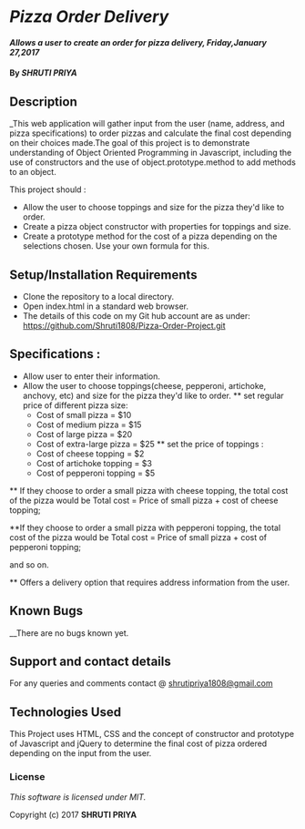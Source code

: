 # _Pizza Order Delivery_

#### _Allows a user to create an order for pizza delivery, Friday,January 27,2017_

#### By _SHRUTI PRIYA_

## Description

_This web application will gather input from the user (name, address, and pizza specifications) to order pizzas and calculate the final cost depending on their choices made.The goal of this project is to demonstrate understanding of Object Oriented Programming in Javascript, including the use of constructors and the use of object.prototype.method to add methods to an object.

This project should :
* Allow the user to choose toppings and size for the pizza they'd like to order.
* Create a pizza object constructor with properties for toppings and size.
* Create a prototype method for the cost of a pizza depending on the selections chosen. Use your own formula for this.

## Setup/Installation Requirements

* Clone the repository to a local directory.
* Open index.html in a standard web browser.
* The details of this code on my Git hub account are as under: https://github.com/Shruti1808/Pizza-Order-Project.git

## Specifications :
 * Allow user to enter their information.
 * Allow the user to choose toppings(cheese, pepperoni, artichoke, anchovy, etc) and size for the pizza they'd like to order.
  ** set regular price of different pizza size:
    * Cost of small pizza = $10
    * Cost of medium pizza = $15
    * Cost of large pizza = $20
    * Cost of extra-large pizza = $25
  ** set the price of toppings :
    * Cost of cheese topping = $2
    * Cost of artichoke topping = $3   
    * Cost of pepperoni topping = $5

  ** If they choose to order a small pizza with cheese topping, the total cost of the pizza would be
  Total cost = Price of small pizza + cost of cheese topping;

 **If they choose to order a small pizza with pepperoni topping, the total cost of the pizza would be
 Total cost = Price of small pizza + cost of pepperoni topping;

and so on.

** Offers a delivery option that requires address information from the user.

## Known Bugs

__There are no bugs known yet.

## Support and contact details

For any queries and comments contact @ shrutipriya1808@gmail.com

## Technologies Used
This Project uses HTML, CSS and the concept of constructor and prototype of Javascript and jQuery to determine the final cost of pizza ordered depending on the input from the user.

### License

*This software is licensed under MIT.*

Copyright (c) 2017 **SHRUTI PRIYA**
